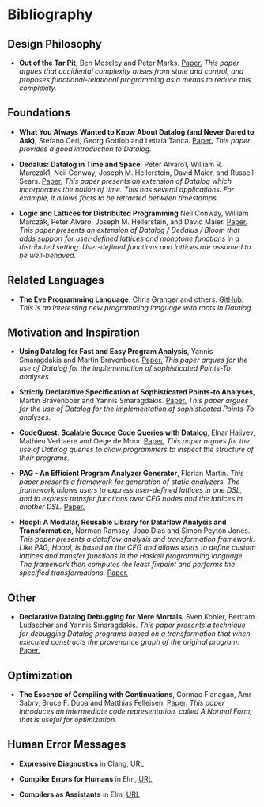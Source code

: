 # Bibliography #

## Design Philosophy ##

- **Out of the Tar Pit**, 
  Ben Moseley and Peter Marks.
  [Paper.](http://www.shaffner.us/cs/papers/tarpit.pdf)
  _This paper argues that accidental complexity arises from state and control, 
  and proposes functional-relational programming as a means to reduce this complexity._

## Foundations ##

- **What You Always Wanted to Know About Datalog (and Never Dared to Ask)**, 
  Stefano Ceri, Georg Gottlob and Letizia Tanca.
  [Paper.](http://ieeexplore.ieee.org/xpls/abs_all.jsp?arnumber=43410)
  _This paper provides a good introduction to Datalog._

- **Dedalus: Datalog in Time and Space**,
  Peter Alvaro1, William R. Marczak1, Neil Conway, Joseph M. Hellerstein, David Maier, and Russell Sears.
  [Paper.](http://db.cs.berkeley.edu/papers/datalog2011-dedalus.pdf)
  _This paper presents an extension of Datalog which incorporates the notion of time.
  This has several applications. For example, it allows facts to be retracted between timestamps._
  
- **Logic and Lattices for Distributed Programming**
  Neil Conway, William Marczak, Peter Alvaro, Joseph M. Hellerstein, and David Maier.
  [Paper.](http://db.cs.berkeley.edu/papers/UCB-lattice-tr.pdf)
  _This paper presents an extension of Datalog / Dedalus / Bloom that adds support for user-defined
  lattices and monotone functions in a distributed setting. 
  User-defined functions and lattices are assumed to be well-behaved._

## Related Languages ##

- **The Eve Programming Language**,
  Chris Granger and others.
  [GitHub.](https://github.com/witheve/Eve)
  _This is an interesting new programming language with roots in Datalog._
  

## Motivation and Inspiration ##

- **Using Datalog for Fast and Easy Program Analysis**,
  Yannis Smaragdakis and Martin Bravenboer.
  [Paper.](http://dl.acm.org/citation.cfm?id=2185939)
  _This paper argues for the use of Datalog for the implementation of sophisticated Points-To analyses._  
  
- **Strictly Declarative Specification of Sophisticated Points-to Analyses**,
  Martin Bravenboer and Yannis Smaragdakis.
  [Paper.](http://dl.acm.org/citation.cfm?id=1640108)
  _This paper argues for the use of Datalog for the implementation of sophisticated Points-To analyses._
  
- **CodeQuest: Scalable Source Code Queries with Datalog**,
  Elnar Hajiyev, Mathieu Verbaere and Oege de Moor.
  [Paper.](http://link.springer.com/chapter/10.1007/11785477_2)
  _This paper argues for the use of Datalog queries to allow programmers to inspect the structure of their programs._

- **PAG - An Efficient Program Analyzer Generator**,
  Florian Martin.
  _This paper presents a framework for generation of static analyzers. The framework allows users to express
  user-defined lattices in one DSL, and to express transfer functions over CFG nodes and the lattices in
  another DSL._
  [Paper.](http://link.springer.com/article/10.1007/s100090050017)

- **Hoopl: A Modular, Reusable Library for Dataflow Analysis and Transformation**,
  Norman Ramsey, Joao Dias and Simon Peyton Jones.
  _This paper presents a dataflow analysis and transformation framework. 
  Like PAG, Hoopl, is based on the CFG and allows users to define custom lattices
  and transfer functions in the Haskell programming language. The framework then
  computes the least fixpoint and performs the specified transformations._
  [Paper.](http://dl.acm.org/citation.cfm?id=1863539)


## Other ##

- **Declarative Datalog Debugging for Mere Mortals**,
  Sven Kohler, Bertram Ludascher and Yannis Smaragdakis.
  _This paper presents a technique for debugging Datalog programs based on a transformation 
  that when executed constructs the provenance graph of the original program._
  [Paper.](https://yanniss.github.io/DeclarativeDebugging.pdf)

## Optimization ##

- **The Essence of Compiling with Continuations**,
  Cormac Flanagan, Amr Sabry, Bruce F. Duba and Matthias Felleisen.
  [Paper.](https://www.classes.cs.uchicago.edu/archive/2004/fall/32630-1/papers/p237-flanagan.pdf)
  _This paper introduces an intermediate code representation, called A Normal Form, that is useful for optimization._
  
## Human Error Messages ##

- **Expressive Diagnostics** in Clang, [URL](http://clang.llvm.org/diagnostics.html)

- **Compiler Errors for Humans** in Elm, [URL](http://elm-lang.org/blog/compiler-errors-for-humans)

- **Compilers as Assistants** in Elm, [URL](http://elm-lang.org/blog/compilers-as-assistants)
